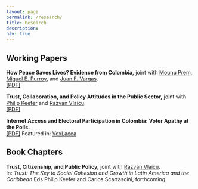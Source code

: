 ```yaml
---
layout: page
permalink: /research/
title: Research
description: 
nav: true
---
```


## Working Papers

**How Peace Saves Lives? Evidence from Colombia,** joint with [Mounu Prem](https://sites.google.com/site/fcomunozma/home?authuser=0), [Miguel E. Purroy](https://mglpurroy.github.io/), and [Juan F. Vargas](https://sites.google.com/site/juanfvargas/home?authuser=0).  
[[PDF]](https://osf.io/preprints/socarxiv/cxuwg/)

**Trust, Collaboration, and Policy Attitudes in the Public Sector,** joint with [Philip Keefer](https://scholar.google.com/citations?user=QiKgZs0AAAAJ&hl=en&authuser=1) and [Razvan Vlaicu](https://scholar.google.com/citations?user=IJ3nzXUAAAAJ&hl=en&authuser=1).  
[[PDF]](https://papers.ssrn.com/sol3/papers.cfm?abstract_id=3751514) 

**Internet Access and Electoral Participation in Colombia: Voter Apathy at the Polls.**  
[[PDF]](https://papers.ssrn.com/sol3/papers.cfm?abstract_id=3759775) Featured in: [VoxLacea](http://vox.lacea.org/?q=blog/internet_participacion_electoral)

## Book Chapters

**Trust, Citizenship, and Public Policy,** joint with [Razvan Vlaicu](https://scholar.google.com/citations?user=IJ3nzXUAAAAJ&hl=en&authuser=1).  
In: _Trust: The Key to Social Cohesion and Growth in Latin America and the Caribbean_ Eds Philip Keefer and Carlos Scartascini, forthcoming.